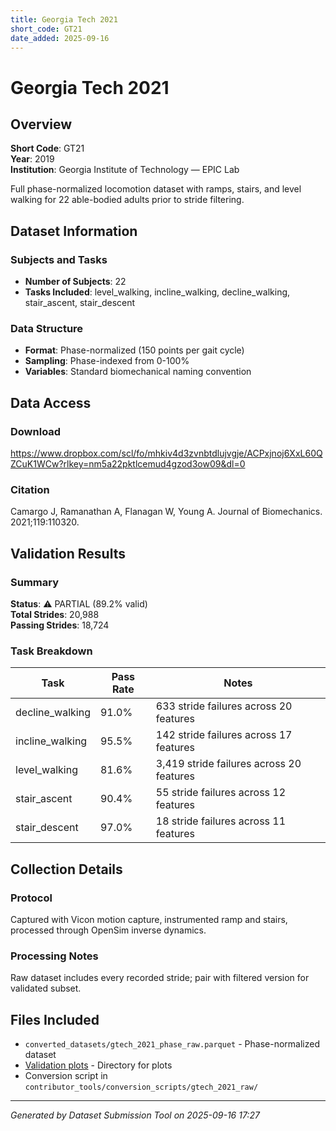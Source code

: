 ```yaml
---
title: Georgia Tech 2021
short_code: GT21
date_added: 2025-09-16
---
```


# Georgia Tech 2021

## Overview

**Short Code**: GT21  
**Year**: 2019  
**Institution**: Georgia Institute of Technology — EPIC Lab  

Full phase-normalized locomotion dataset with ramps, stairs, and level walking for 22 able-bodied adults prior to stride filtering.

## Dataset Information

### Subjects and Tasks
- **Number of Subjects**: 22
- **Tasks Included**: level_walking, incline_walking, decline_walking, stair_ascent, stair_descent

### Data Structure
- **Format**: Phase-normalized (150 points per gait cycle)
- **Sampling**: Phase-indexed from 0-100%
- **Variables**: Standard biomechanical naming convention

## Data Access

### Download
https://www.dropbox.com/scl/fo/mhkiv4d3zvnbtdlujvgje/ACPxjnoj6XxL60QZCuK1WCw?rlkey=nm5a22pktlcemud4gzod3ow09&dl=0

### Citation
Camargo J, Ramanathan A, Flanagan W, Young A. Journal of Biomechanics. 2021;119:110320.

## Validation Results

### Summary

**Status**: ⚠️ PARTIAL (89.2% valid)  
**Total Strides**: 20,988  
**Passing Strides**: 18,724  

### Task Breakdown

| Task | Pass Rate | Notes |
|------|-----------|-------|
| decline_walking | 91.0% | 633 stride failures across 20 features |
| incline_walking | 95.5% | 142 stride failures across 17 features |
| level_walking | 81.6% | 3,419 stride failures across 20 features |
| stair_ascent | 90.4% | 55 stride failures across 12 features |
| stair_descent | 97.0% | 18 stride failures across 11 features |

## Collection Details

### Protocol
Captured with Vicon motion capture, instrumented ramp and stairs, processed through OpenSim inverse dynamics.

### Processing Notes
Raw dataset includes every recorded stride; pair with filtered version for validated subset.

## Files Included

- `converted_datasets/gtech_2021_phase_raw.parquet` - Phase-normalized dataset
- [Validation plots](./validation_plots/gtech_2021_raw/index.md) - Directory for plots
- Conversion script in `contributor_tools/conversion_scripts/gtech_2021_raw/`

---

*Generated by Dataset Submission Tool on 2025-09-16 17:27*
